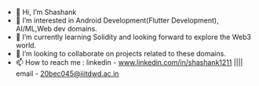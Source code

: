 - 👋 Hi, I’m Shashank
- 👀 I’m interested in Android Development(Flutter Development), AI/ML,Web dev domains.
- 🌱 I’m currently learning Solidity and looking forward to explore the Web3 world.
- 💞️ I’m looking to collaborate on projects related to these domains.
- 📫 How to reach me : linkedin - www.linkedin.com/in/shashank1211 |||| email - 20bec045@iiitdwd.ac.in


<!---
kcirnez1211/kcirnez1211 is a ✨ special ✨ repository because its `README.md` (this file) appears on your GitHub profile.
You can click the Preview link to take a look at your changes.
--->
